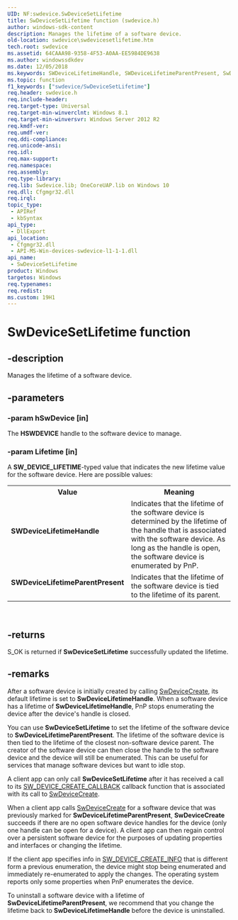 ```yaml
---
UID: NF:swdevice.SwDeviceSetLifetime
title: SwDeviceSetLifetime function (swdevice.h)
author: windows-sdk-content
description: Manages the lifetime of a software device.
old-location: swdevice\swdevicesetlifetime.htm
tech.root: swdevice
ms.assetid: 64CAAA98-9358-4F53-A0AA-EE5984DE9638
ms.author: windowssdkdev
ms.date: 12/05/2018
ms.keywords: SWDeviceLifetimeHandle, SWDeviceLifetimeParentPresent, SwDeviceSetLifetime, SwDeviceSetLifetime function, swdevice.swdevicesetlifetime, swdevice/SwDeviceSetLifetime
ms.topic: function
f1_keywords: ["swdevice/SwDeviceSetLifetime"]
req.header: swdevice.h
req.include-header: 
req.target-type: Universal
req.target-min-winverclnt: Windows 8.1
req.target-min-winversvr: Windows Server 2012 R2
req.kmdf-ver: 
req.umdf-ver: 
req.ddi-compliance: 
req.unicode-ansi: 
req.idl: 
req.max-support: 
req.namespace: 
req.assembly: 
req.type-library: 
req.lib: Swdevice.lib; OneCoreUAP.lib on Windows 10
req.dll: Cfgmgr32.dll
req.irql: 
topic_type:
 - APIRef
 - kbSyntax
api_type:
 - DllExport
api_location:
 - Cfgmgr32.dll
 - API-MS-Win-devices-swdevice-l1-1-1.dll
api_name:
 - SwDeviceSetLifetime
product: Windows
targetos: Windows
req.typenames: 
req.redist: 
ms.custom: 19H1
---
```


# SwDeviceSetLifetime function


## -description


Manages the lifetime of a software device. 


## -parameters




### -param hSwDevice [in]

The <b>HSWDEVICE</b> handle to the software device to manage. 


### -param Lifetime [in]

A <b>SW_DEVICE_LIFETIME</b>-typed value that indicates the new lifetime value for the software device. Here are possible values:

<table>
<tr>
<th>Value</th>
<th>Meaning</th>
</tr>
<tr>
<td width="40%"><a id="SWDeviceLifetimeHandle"></a><a id="swdevicelifetimehandle"></a><a id="SWDEVICELIFETIMEHANDLE"></a><dl>
<dt><b>SWDeviceLifetimeHandle</b></dt>
</dl>
</td>
<td width="60%">
Indicates that the lifetime of the software device is determined by the lifetime of the handle that is associated with the software device.  As long as the handle is open, the software device is enumerated by PnP.

</td>
</tr>
<tr>
<td width="40%"><a id="SWDeviceLifetimeParentPresent"></a><a id="swdevicelifetimeparentpresent"></a><a id="SWDEVICELIFETIMEPARENTPRESENT"></a><dl>
<dt><b>SWDeviceLifetimeParentPresent</b></dt>
</dl>
</td>
<td width="60%">
Indicates that the lifetime of the software device is tied to the lifetime of its parent. 

</td>
</tr>
</table>
 


## -returns



S_OK is returned if <b>SwDeviceSetLifetime</b> successfully updated the lifetime. 




## -remarks



After a software device is initially created by calling <a href="https://docs.microsoft.com/windows/desktop/api/swdevice/nf-swdevice-swdevicecreate">SwDeviceCreate</a>, its default lifetime is set to <b>SwDeviceLifetimeHandle</b>.  When a software device has a lifetime of <b>SwDeviceLifetimeHandle</b>, PnP stops enumerating the device after the device's handle is closed.

You can use <b>SwDeviceSetLifetime</b> to set the lifetime of the software device to <b>SwDeviceLifetimeParentPresent</b>.  The lifetime of the software device is then tied to the lifetime of the closest non-software device parent.  The creator of the software device can then close the handle to the software device and the device will still be enumerated. This can be useful for services that manage software devices but want to idle stop.

A client app can only call <b>SwDeviceSetLifetime</b> after it has received a call to its <a href="https://docs.microsoft.com/windows/desktop/api/swdevice/nc-swdevice-sw_device_create_callback">SW_DEVICE_CREATE_CALLBACK</a> callback function that is associated with its call to <a href="https://docs.microsoft.com/windows/desktop/api/swdevice/nf-swdevice-swdevicecreate">SwDeviceCreate</a>. 

When a client app calls <a href="https://docs.microsoft.com/windows/desktop/api/swdevice/nf-swdevice-swdevicecreate">SwDeviceCreate</a> for a software device that was previously marked for <b>SwDeviceLifetimeParentPresent</b>, <b>SwDeviceCreate</b> succeeds if there are no open software device handles for the device (only one handle can be open for a device).  A client app can then regain control over a persistent software device for the purposes of updating properties and interfaces or changing the lifetime.

If the client app specifies info in <a href="https://docs.microsoft.com/windows/desktop/api/swdevicedef/ns-swdevicedef-sw_device_create_info">SW_DEVICE_CREATE_INFO</a> that is different form a previous enumeration, the device might stop being enumerated and immediately re-enumerated to apply the changes.  The operating system reports only some properties when PnP enumerates the device.

To uninstall a software device with a lifetime of <b>SwDeviceLifetimeParentPresent</b>, we recommend that you change the lifetime back to <b>SwDeviceLifetimeHandle</b> before the device is uninstalled.



